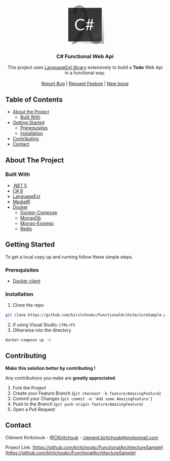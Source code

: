<!-- PROJECT SHIELDS -->
<!--
*** I'm using markdown "reference style" links for readability.
*** Reference links are enclosed in brackets [ ] instead of parentheses ( ).
*** See the bottom of this document for the declaration of the reference variables
*** for contributors-url, forks-url, etc. This is an optional, concise syntax you may use.
*** https://www.markdownguide.org/basic-syntax/#reference-style-links
-->


<!-- PROJECT LOGO -->
<br />
<p align="center">
  <a href="https://github.com/kiritchoukc/FunctionalArchitectureSample">
    <img src="logo256.png" alt="Logo" width="128" height="128">
  </a>

  <h3 align="center">C# Functional Web Api</h3>

  <p align="center">
    This project uses <a href="">LanguageExt library</a> extensively to build a <strong>Todo</strong> Web Api in a functional way.
    <br />
    <!-- <a href="https://github.com/kiritchoukc/FunctionalArchitectureSample"><strong>Explore the docs �</strong></a> -->
    <br />
    <a href="https://github.com/KiritchoukC/FunctionalArchitectureSample/issues/new?assignees=&labels=bug&template=bug_report.md&title=%5BBUG%5D">Report Bug</a>
    |
    <a href="https://github.com/KiritchoukC/FunctionalArchitectureSample/issues/new?assignees=&labels=enhancement&template=feature_request.md&title=%5BFEAT%5D">Request Feature</a>
    |
    <a href="https://github.com/KiritchoukC/FunctionalArchitectureSample/issues/new/choose">New Issue</a>
    <br />
  </p>
</p>



<!-- TABLE OF CONTENTS -->
## Table of Contents

* [About the Project](#about-the-project)
  * [Built With](#built-with)
* [Getting Started](#getting-started)
  * [Prerequisites](#prerequisites)
  * [Installation](#installation)
* [Contributing](#contributing)
* [Contact](#contact)



<!-- ABOUT THE PROJECT -->
## About The Project

### Built With

* [.NET 5](https://dotnet.microsoft.com/download/dotnet/5.0)
* [C# 9](https://docs.microsoft.com/en-us/dotnet/csharp/whats-new/csharp-9)
* [LanguageExt](https://github.com/louthy/language-ext)
* [MediatR](https://github.com/jbogard/MediatR)
* [Docker](https://www.docker.com/)
  * [Docker-Compose](https://docs.docker.com/compose/)
  * [MongoDb](https://www.mongodb.com/)
  * [Mongo-Express](https://github.com/mongo-express/mongo-express)
  * [Redis](https://redis.io/)



<!-- GETTING STARTED -->
## Getting Started

To get a local copy up and running follow these simple steps.

### Prerequisites
* [Docker client](https://www.docker.com/get-started)

### Installation

1. Clone the repo
```sh
git clone https://github.com/kiritchoukc/FunctionalArchitectureSample.git
```
2. If using Visual Studio: `CTRL+F5`
2. Otherwise into the directory
   
```sh
docker-compose up -d
```


<!-- CONTRIBUTING -->
## Contributing

**Make this solution better by contributing !**

Any contributions you make are **greatly appreciated**.

1. Fork the Project
2. Create your Feature Branch (`git checkout -b feature/AmazingFeature`)
3. Commit your Changes (`git commit -m 'Add some AmazingFeature'`)
4. Push to the Branch (`git push origin feature/AmazingFeature`)
5. Open a Pull Request



<!-- CONTACT -->
## Contact

Clément Kiritchouk - [@CKiritchouk](https://twitter.com/@CKiritchouk) - clement.kiritchouk@protonmail.com

Project Link: [https://github.com/kiritchoukc/FunctionalArchitectureSample](https://github.com/kiritchoukc/FunctionalArchitectureSample)
